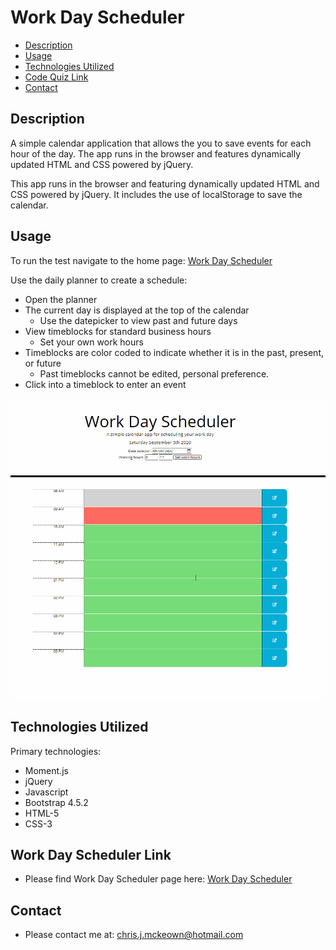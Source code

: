 # Work Day Scheduler

* [Description](#Description)
* [Usage](#Usage)
* [Technologies Utilized](#Technologies-Utilized)
* [Code Quiz Link](#Code-Quiz-Link)
* [Contact](#Contact)

## Description
A simple calendar application that allows the you to save events for each hour of the day. The app runs in the browser and features dynamically updated HTML and CSS powered by jQuery.

This app runs in the browser and featuring dynamically updated HTML and CSS powered by jQuery. It includes the use of localStorage to save the calendar.

## Usage
To run the test navigate to the home page: <a href="https://chrisjmckeown.github.io/Work_Day_Scheduler/" target="_blank">Work Day Scheduler</a>

Use the daily planner to create a schedule:
* Open the planner
* The current day is displayed at the top of the calendar
    * Use the datepicker to view past and future days
* View timeblocks for standard business hours
    * Set your own work hours
* Timeblocks are color coded to indicate whether it is in the past, present, or future
    * Past timeblocks cannot be edited, personal preference.
* Click into a timeblock to enter an event

<img src="./Assets/Images/Example.gif" alt="A calendar" vertical-align="text-top" style="vertical-align:top"> 

## Technologies Utilized
Primary technologies:
* Moment.js
* jQuery
* Javascript
* Bootstrap 4.5.2
* HTML-5
* CSS-3

## Work Day Scheduler Link

* Please find Work Day Scheduler page here: <a href="https://chrisjmckeown.github.io/Work_Day_Scheduler/" target="_blank">Work Day Scheduler</a>

## Contact

* Please contact me at: chris.j.mckeown@hotmail.com